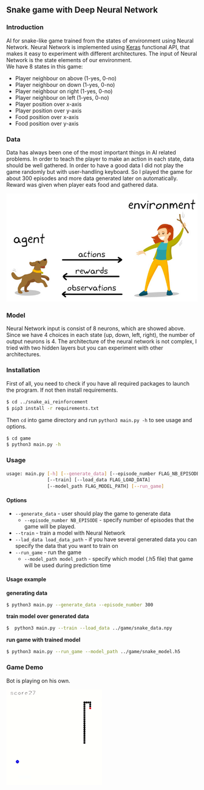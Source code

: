 ## Snake game with Deep Neural Network

### Introduction
AI for snake-like game trained from the states of environment using Neural Network. Neural Network is implemented using [Keras](https://keras.io/) functional API, that makes it easy to experiment with different architectures. The input of Neural Network is the state elements of our environment. <br/> We have 8 states in this game:

* Player neighbour on above (1-yes, 0-no)
* Player neighbour on down (1-yes, 0-no)
* Player neighbour on right (1-yes, 0-no)
* Player neighbour on left (1-yes, 0-no)
* Player position over x-axis
* Player position over y-axis
* Food position over x-axis
* Food position over y-axis


### Data
Data has always been one of the most important things in AI related problems. In order to teach the player to make an action in each state, data should be well gathered. In order to have a good data I did not play the game randomly but with user-handling keyboard. So I played the game for about 300 episodes and more data generated later on automatically. Reward was given when player eats food and gathered data.  


<img src="./imgs/reinfo_learning.png" style="max-width:100%;">

### Model

Neural Network input is consist of 8 neurons, which are showed above. Since we have 4 choices in each state (up, down, left, right), the number of output neurons is 4. The architecture of the neural network is not complex, I tried with two hidden layers but you can experiment with other architectures.

### Installation 

First of all, you need to check if you have all required packages to launch the program. If not then install requirements.

```sh
$ cd ../snake_ai_reinforcement
$ pip3 install -r requirements.txt
```

Then `cd` into game directory and run `python3 main.py -h` to see usage and options.

```sh
$ cd game
$ python3 main.py -h
```

### Usage
```sh
usage: main.py [-h] [--generate_data] [--episode_number FLAG_NB_EPISODE]
               [--train] [--load_data FLAG_LOAD_DATA]
               [--model_path FLAG_MODEL_PATH] [--run_game]
```

#### Options
* `--generate_data` - user should play the game to generate data
    * `--episode_number NB_EPISODE` - specify number of episodes that the game will be played.
* `--train` - train a model with Neural Network
* `--lad_data load_data_path` - if you have several generated data you can specify the data that you want to train on
* `--run_game` - run the game
    * `--model_path model_path` - specify which model (.h5 file) that game will be used during prediction time


#### Usage example 
**generating data**
```sh 
$ python3 main.py --generate_data --episode_number 300
```

**train model over generated data**

```sh
$  python3 main.py --train --load_data ../game/snake_data.npy
```
**run game with trained model**
```sh
$ python3 main.py --run_game --model_path ../game/snake_model.h5
```


### Game Demo
Bot is playing on his own.

<img src="./imgs/game.gif" style="max-width:50%;">


